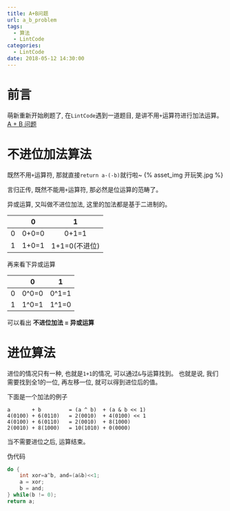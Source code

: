 ```yaml
---
title: A+B问题
url: a_b_problem
tags: 
  - 算法
  - LintCode
categories:
  - LintCode
date: 2018-05-12 14:30:00
---
```


# 前言
萌新重新开始刷题了, 在`LintCode`遇到一道题目, 是讲不用`+`运算符进行加法运算。
[A + B 问题](https://www.lintcode.com/problem/a-b-problem/description)

<!-- more -->

# 不进位加法算法
既然不用`+`运算符, 那就直接`return a-(-b)`就行啦~
{% asset_img 开玩笑.jpg %}

言归正传, 既然不能用`+`运算符, 那必然是位运算的范畴了。


异或运算, 又叫做不进位加法, 这里的加法都是基于二进制的。

|     | 0     | 1            | 
|:---:|:-----:|:------------:|
| 0   | 0+0=0 | 0+1=1        | 
| 1   | 1+0=1 | 1+1=0(不进位) |

再来看下异或运算

|     | 0     | 1     | 
|:---:|:-----:|:-----:|
| 0   | 0^0=0 | 0^1=1 | 
| 1   | 1^0=1 | 1^1=0 |

可以看出 **不进位加法 = 异或运算**

# 进位算法
进位的情况只有一种, 也就是`1+1`的情况, 可以通过`&`与运算找到。
也就是说, 我们需要找到全1的一位, 再左移一位, 就可以得到进位后的值。

下面是一个加法的例子
```text
a       + b         = (a ^ b)  + (a & b << 1)
4(0100) + 6(0110)   = 2(0010)  + 4(0100) << 1
4(0100) + 6(0110)   = 2(0010)  + 8(1000)
2(0010) + 8(1000)   = 10(1010) + 0(0000)
```
当不需要进位之后, 运算结束。

伪代码
```java
do {
    int xor=a^b, and=(a&b)<<1;
    a = xor;
    b = and;
} while(b != 0);
return a;
```
